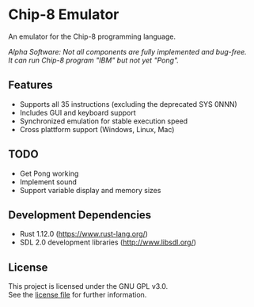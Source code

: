 # Chip-8 Emulator

An emulator for the Chip-8 programming language.  

*Alpha Software: Not all components are fully implemented and bug-free.  
It can run Chip-8 program "IBM" but not yet "Pong".*

## Features
- Supports all 35 instructions (excluding the deprecated SYS 0NNN)
- Includes GUI and keyboard support
- Synchronized emulation for stable execution speed
- Cross plattform support (Windows, Linux, Mac)

## TODO
- Get Pong working
- Implement sound
- Support variable display and memory sizes

## Development Dependencies
- Rust 1.12.0 (https://www.rust-lang.org/)
- SDL 2.0 development libraries (http://www.libsdl.org/)

## License
This project is licensed under the GNU GPL v3.0.  
See the [license file](LICENSE) for further information.
